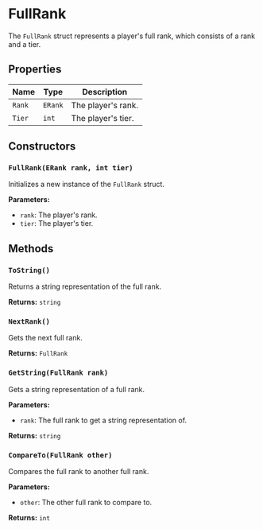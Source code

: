 # FullRank

The `FullRank` struct represents a player's full rank, which consists of a rank and a tier.

## Properties

| Name | Type | Description |
| --- | --- | --- |
| `Rank` | `ERank` | The player's rank. |
| `Tier` | `int` | The player's tier. |

## Constructors

### `FullRank(ERank rank, int tier)`

Initializes a new instance of the `FullRank` struct.

**Parameters:**

* `rank`: The player's rank.
* `tier`: The player's tier.

## Methods

### `ToString()`

Returns a string representation of the full rank.

**Returns:** `string`

### `NextRank()`

Gets the next full rank.

**Returns:** `FullRank`

### `GetString(FullRank rank)`

Gets a string representation of a full rank.

**Parameters:**

* `rank`: The full rank to get a string representation of.

**Returns:** `string`

### `CompareTo(FullRank other)`

Compares the full rank to another full rank.

**Parameters:**

* `other`: The other full rank to compare to.

**Returns:** `int`
